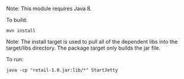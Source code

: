 Note: This module requires Java 8.

To build:

    mvn install

Note: The install target is used to pull all of the dependent libs
 into the target/libs directory. The package target only builds the jar file.

To run:

    java -cp "retail-1.0.jar:lib/*" StartJetty
